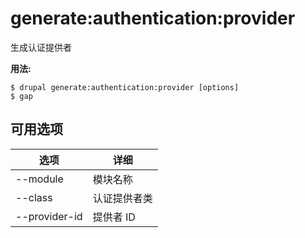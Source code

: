 # generate:authentication:provider
生成认证提供者

**用法:**
```
$ drupal generate:authentication:provider [options]
$ gap  
```

## 可用选项
选项 | 详细
-------|-------------
--module | 模块名称
--class | 认证提供者类
--provider-id | 提供者 ID

